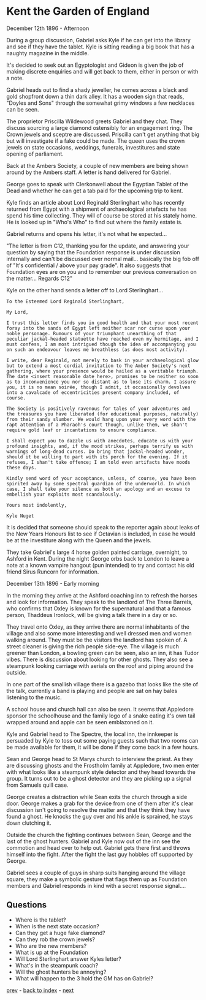 # Kent the Garden of England

December 12th 1896 - Afternoon

During a group discussion, Gabriel asks Kyle if he can get into the library and see if they have the tablet. Kyle is sitting reading a big book that has a naughty magazine in the middle.

It's decided to seek out an Egyptologist and Gideon is given the job of making discrete enquiries and will get back to them, either in person or with a note.

Gabriel heads out to find a shady jeweller, he comes across a black and gold shopfront down a thin dark alley. It has a wooden sign that reads, "Doyles and Sons" through the somewhat grimy windows a few necklaces can be seen.

The proprietor Priscilla Wildewood greets Gabriel and they chat. They discuss sourcing a large diamond ostensibly for an engagement ring. The Crown jewels and sceptre are discussed. Priscilla can't get anything that big but will investigate if a fake could be made. The queen uses the crown jewels on state occasions, weddings, funerals, investitures and state opening of parliament.

Back at the Ambers Society, a couple of new members are being shown around by the Ambers staff. A letter is hand delivered for Gabriel.

George goes to speak with Clerkonwell about the Egyptian Tablet of the Dead and whether he can get a tab paid for the upcoming trip to kent.

Kyle finds an article about Lord Reginald Sterlinghart who has recently returned from Egypt with a shipment of archaeological artefacts he has spend his time collecting. They will of course be stored at his stately home. He is looked up in "Who's Who" to find out where the family estate is.

Gabriel returns and opens his letter, it's not what he expected...

"The letter is from C12, thanking you for the update, and answering your question by saying that the Foundation response is under discussion internally and can't be discussed over normal mail... basically the big fob off of "It's confidential / above your pay grade". It also suggests that Foundation eyes are on you and to remember our previous conversation on the matter... Regards C12"

Kyle on the other hand sends a letter off to Lord Sterlinghart...

```
To the Esteemed Lord Reginald Sterlinghart,

My Lord,

I trust this letter finds you in good health and that your most recent foray into the sands of Egypt left neither scar nor curse upon your noble personage. Rumours of your triumphant unearthing of that peculiar jackal-headed statuette have reached even my hermitage, and I must confess, I am most intrigued though the idea of accompanying you on such an endeavour leaves me breathless (as does most activity).

I write, dear Reginald, not merely to bask in your archaeological glow but to extend a most cordial invitation to The Amber Society's next gathering, where your presence would be hailed as a veritable triumph. The date <insert reasonable date here>, promises to be neither so soon as to inconvenience you nor so distant as to lose its charm. I assure you, it is no mean soirée, though I admit, it occasionally devolves into a cavalcade of eccentricities present company included, of course.

The Society is positively ravenous for tales of your adventures and the treasures you have liberated (for educational purposes, naturally) from their sandy slumber. We would hang upon your every word with the rapt attention of a Pharaoh's court though, unlike them, we shan't require gold leaf or incantations to ensure compliance.

I shall expect you to dazzle us with anecdotes, educate us with your profound insights, and, if the mood strikes, perhaps terrify us with warnings of long-dead curses. Do bring that jackal-headed wonder, should it be willing to part with its perch for the evening. If it refuses, I shan't take offence; I am told even artifacts have moods these days.

Kindly send word of your acceptance, unless, of course, you have been spirited away by some spectral guardian of the underworld. In which case, I shall take your silence as both an apology and an excuse to embellish your exploits most scandalously.

Yours most indolently,

Kyle Nuget
```

It is decided that someone should speak to the reporter again about leaks of the New Years Honours list to see if Octavian is included, in case he would be at the investiture along with the Queen and the jewels.

They take Gabriel's large 4 horse golden painted carriage, overnight, to Ashford in Kent. During the night George orbs back to London to leave a note at a known vampire hangout (pun intended) to try and contact his old friend Sirus Runcorn for information.

December 13th 1896 - Early morning

In the morning they arrive at the Ashford coaching inn to refresh the horses and look for information. They speak to the landlord of The Three Barrels, who confirms that Oxley is known for the supernatural and that a famous person, Thaddeus Ironlock, will be giving a talk there in a day or so.

They travel onto Oxley, as they arrive there are normal inhabitants of the village and also some more interesting and well dressed men and women walking around. They must be the visitors the landlord has spoken of. A street cleaner is giving the rich people side-eye. The village is much greener than London, a bowling green can be seen, also an inn, it has Tudor vibes. There is discussion about looking for other ghosts. They also see a steampunk looking carriage with aerials on the roof and piping around the outside.

In one part of the smallish village there is a gazebo that looks like the site of the talk, currently a band is playing and people are sat on hay bales listening to the music.

A school house and church hall can also be seen. It seems that Appledore sponsor the schoolhouse and the family logo of a snake eating it's own tail wrapped around and apple can be seen emblazoned on it.

Kyle and Gabriel head to The Spectre, the local inn, the innkeeper is persuaded by Kyle to toss out some paying guests such that two rooms can be made available for them, it will be done if they come back in a few hours.

Sean and George head to St Marys church to interview the priest. As they are discussing ghosts and the Frostholm family at Appledore, two men enter with what looks like a steampunk style detector and they head towards the group. It turns out to be a ghost detector and they are picking up a signal from Samuels quill case. 

George creates a distraction while Sean exits the church through a side door. George makes a grab for the device from one of them after it's clear discussion isn't going to resolve the matter and that they think they have found a ghost. He knocks the guy over and his ankle is sprained, he stays down clutching it.

Outside the church the fighting continues between Sean, George and the last of the ghost hunters. Gabriel and Kyle now out of the inn see the commotion and head over to help out. Gabriel gets there first and throws himself into the fight. After the fight the last guy hobbles off supported by George.

Gabriel sees a couple of guys in sharp suits hanging around the village square, they make a symbolic gesture that flags them up as Foundation members and Gabriel responds in kind with a secret response signal....


## Questions
* Where is the tablet?
* When is the next state occasion?
* Can they get a huge fake diamond?
* Can they rob the crown jewels?
* Who are the new members?
* What is up at the Foundation
* Will Lord Sterlinghart answer Kyles letter?
* What's in the steampunk coach?
* Will the ghost hunters be annoying?
* What will happen to the 3 hold the GM has on Gabriel?

[prev](part-008) - [back to index](index) - [next](part-010)
